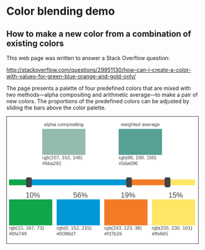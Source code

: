 # Color blending demo

## How to make a new color from a combination of existing colors

This web page was written to answer a Stack Overflow question:

http://stackoverflow.com/questions/29951130/how-can-i-create-a-color-with-values-for-green-blue-orange-and-gold-only/

The page presents a palette of four predefined colors that are mixed
with two methods&mdash;alpha compositing and arithmetic average&mdash;to
make a pair of new colors. The proportions of the predefined colors can
be adjusted by sliding the bars above the color palette.

![Color blending demo](screenshot.png)

